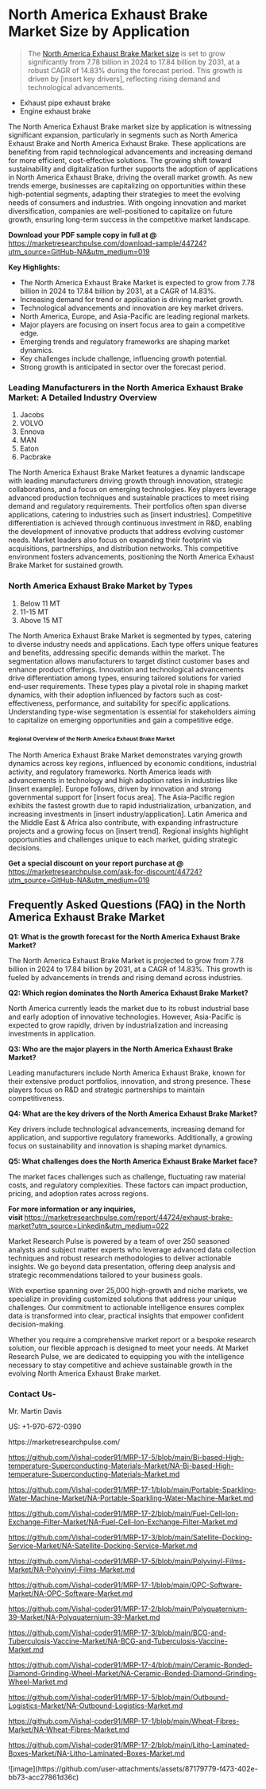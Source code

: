 <h1>North America Exhaust Brake Market&nbsp;Size by Application</h1><blockquote><p>The <a href="https://marketresearchpulse.com/download-sample/44724?utm_source=GitHub-NA&amp;utm_medium=019">North America Exhaust Brake Market size</a> is set to grow significantly from 7.78 billion in 2024 to 17.84 billion by 2031, at a robust CAGR of 14.83% during the forecast period. This growth is driven by [insert key drivers], reflecting rising demand and technological advancements.</p></blockquote><ul><li>Exhaust pipe exhaust brake <li> Engine exhaust brake</li></ul><p>The North America Exhaust Brake market size by application is witnessing significant expansion, particularly in segments such as North America Exhaust Brake and North America Exhaust Brake. These applications are benefiting from rapid technological advancements and increasing demand for more efficient, cost-effective solutions. The growing shift toward sustainability and digitalization further supports the adoption of applications in North America Exhaust Brake, driving the overall market growth. As new trends emerge, businesses are capitalizing on opportunities within these high-potential segments, adapting their strategies to meet the evolving needs of consumers and industries. With ongoing innovation and market diversification, companies are well-positioned to capitalize on future growth, ensuring long-term success in the competitive market landscape.</p><p><strong>Download your PDF sample copy in full at @ </strong><a href="https://marketresearchpulse.com/download-sample/44724?utm_source=GitHub-NA&amp;utm_medium=019">https://marketresearchpulse.com/download-sample/44724?utm_source=GitHub-NA&amp;utm_medium=019</a></p><p><strong>Key Highlights: </strong></p><ul><li>The North America Exhaust Brake Market is expected to grow from 7.78 billion in 2024 to 17.84 billion by 2031, at a CAGR of 14.83%.</li><li>Increasing demand for trend or application is driving market growth.</li><li>Technological advancements and innovation are key market drivers.</li><li>North America, Europe, and Asia-Pacific are leading regional markets.</li><li>Major players are focusing on insert focus area to gain a competitive edge.</li><li>Emerging trends and regulatory frameworks are shaping market dynamics.</li><li>Key challenges include challenge, influencing growth potential.</li><li>Strong growth is anticipated in sector over the forecast period.</li></ul><h3>Leading Manufacturers in the North America Exhaust Brake Market: A Detailed Industry Overview</h3><ol><li>Jacobs</li><li>VOLVO</li><li>Ennova</li><li>MAN</li><li>Eaton</li><li>Pacbrake</li></ol><div class="flex max-w-full flex-col flex-grow"><div class="min-h-8 text-message flex w-full flex-col items-end gap-2 whitespace-normal break-words [.text-message+&amp;]:mt-5" dir="auto" data-message-author-role="assistant" data-message-id="fd8432e4-4910-450d-b182-61b7bfb0a01f" data-message-model-slug="gpt-4o"><div class="flex w-full flex-col gap-1 empty:hidden first:pt-[3px]"><div class="markdown prose w-full break-words dark:prose-invert light"><p>The North America Exhaust Brake Market features a dynamic landscape with leading manufacturers driving growth through innovation, strategic collaborations, and a focus on emerging technologies. Key players leverage advanced production techniques and sustainable practices to meet rising demand and regulatory requirements. Their portfolios often span diverse applications, catering to industries such as [insert industries]. Competitive differentiation is achieved through continuous investment in R&amp;D, enabling the development of innovative products that address evolving customer needs. Market leaders also focus on expanding their footprint via acquisitions, partnerships, and distribution networks. This competitive environment fosters advancements, positioning the North America Exhaust Brake Market for sustained growth.</p></div></div></div></div><h3>North America Exhaust Brake Market by Types</h3><ol><li>Below 11 MT <li> 11-15 MT <li> Above 15 MT</li></ol><div class="flex max-w-full flex-col flex-grow"><div class="min-h-8 text-message flex w-full flex-col items-end gap-2 whitespace-normal break-words [.text-message+&amp;]:mt-5" dir="auto" data-message-author-role="assistant" data-message-id="084470be-0bb7-4664-bddf-5156b4f41249" data-message-model-slug="gpt-4o-mini"><div class="flex w-full flex-col gap-1 empty:hidden first:pt-[3px]"><div class="markdown prose w-full break-words dark:prose-invert light"><p>The North America Exhaust Brake Market is segmented by types, catering to diverse industry needs and applications. Each type offers unique features and benefits, addressing specific demands within the market. The segmentation allows manufacturers to target distinct customer bases and enhance product offerings. Innovation and technological advancements drive differentiation among types, ensuring tailored solutions for varied end-user requirements. These types play a pivotal role in shaping market dynamics, with their adoption influenced by factors such as cost-effectiveness, performance, and suitability for specific applications. Understanding type-wise segmentation is essential for stakeholders aiming to capitalize on emerging opportunities and gain a competitive edge.</p></div></div></div></div><h3><span style="font-size: 11px;">Regional Overview of the North America Exhaust Brake Market</span></h3><div class="flex max-w-full flex-col flex-grow"><div class="min-h-8 text-message flex w-full flex-col items-end gap-2 whitespace-normal break-words [.text-message+&amp;]:mt-5" dir="auto" data-message-author-role="assistant" data-message-id="e9038762-ce64-4e30-91c9-9bd413514231" data-message-model-slug="gpt-4o-mini"><div class="flex w-full flex-col gap-1 empty:hidden first:pt-[3px]"><div class="markdown prose w-full break-words dark:prose-invert light"><p>The North America Exhaust Brake Market demonstrates varying growth dynamics across key regions, influenced by economic conditions, industrial activity, and regulatory frameworks. North America leads with advancements in technology and high adoption rates in industries like [insert example]. Europe follows, driven by innovation and strong governmental support for [insert focus area]. The Asia-Pacific region exhibits the fastest growth due to rapid industrialization, urbanization, and increasing investments in [insert industry/application]. Latin America and the Middle East &amp; Africa also contribute, with expanding infrastructure projects and a growing focus on [insert trend]. Regional insights highlight opportunities and challenges unique to each market, guiding strategic decisions.</p></div></div></div></div><p><strong>Get a special discount on your report purchase at @ </strong><a href="https://marketresearchpulse.com/ask-for-discount/44724?utm_source=GitHub-NA&amp;utm_medium=019">https://marketresearchpulse.com/ask-for-discount/44724?utm_source=GitHub-NA&amp;utm_medium=019</a></p><h2>Frequently Asked Questions (FAQ) in the North America Exhaust Brake Market</h2><p><strong>Q1: What is the growth forecast for the North America Exhaust Brake Market?</strong></p><p>The North America Exhaust Brake Market is projected to grow from 7.78 billion in 2024 to 17.84 billion by 2031, at a CAGR of 14.83%. This growth is fueled by advancements in trends and rising demand across industries.</p><p><strong>Q2: Which region dominates the North America Exhaust Brake Market?</strong></p><p>North America currently leads the market due to its robust industrial base and early adoption of innovative technologies. However, Asia-Pacific is expected to grow rapidly, driven by industrialization and increasing investments in application.</p><p><strong>Q3: Who are the major players in the North America Exhaust Brake Market?</strong></p><p>Leading manufacturers include North America Exhaust Brake, known for their extensive product portfolios, innovation, and strong presence. These players focus on R&amp;D and strategic partnerships to maintain competitiveness.</p><p><strong>Q4: What are the key drivers of the North America Exhaust Brake Market?</strong></p><p>Key drivers include technological advancements, increasing demand for application, and supportive regulatory frameworks. Additionally, a growing focus on sustainability and innovation is shaping market dynamics.</p><p><strong>Q5: What challenges does the North America Exhaust Brake Market face?</strong></p><p>The market faces challenges such as challenge, fluctuating raw material costs, and regulatory complexities. These factors can impact production, pricing, and adoption rates across regions.</p><p><strong>For more information or any inquiries, visit&nbsp;</strong><a href="https://marketresearchpulse.com/report/44724/exhaust-brake-market?utm_source=Linkedin&utm_medium=022">https://marketresearchpulse.com/report/44724/exhaust-brake-market?utm_source=Linkedin&utm_medium=022</a></p><p>Market Research Pulse is powered by a team of over 250 seasoned analysts and subject matter experts who leverage advanced data collection techniques and robust research methodologies to deliver actionable insights. We go beyond data presentation, offering deep analysis and strategic recommendations tailored to your business goals.</p><p>With expertise spanning over 25,000 high-growth and niche markets, we specialize in providing customized solutions that address your unique challenges. Our commitment to actionable intelligence ensures complex data is transformed into clear, practical insights that empower confident decision-making.</p><p>Whether you require a comprehensive market report or a bespoke research solution, our flexible approach is designed to meet your needs. At Market Research Pulse, we are dedicated to equipping you with the intelligence necessary to stay competitive and achieve sustainable growth in the evolving North America Exhaust Brake market.</p><h3><strong>Contact Us-</strong></h3><p>Mr. Martin Davis</p><p>US: +1-970-672-0390</p><p>https://marketresearchpulse.com/</p><p><a href="https://github.com/Vishal-coder91/MRP-17-5/blob/main/Bi-based-High-temperature-Superconducting-Materials-Market/NA-Bi-based-High-temperature-Superconducting-Materials-Market.md">https://github.com/Vishal-coder91/MRP-17-5/blob/main/Bi-based-High-temperature-Superconducting-Materials-Market/NA-Bi-based-High-temperature-Superconducting-Materials-Market.md</a></p><p><a href="https://github.com/Vishal-coder91/MRP-17-1/blob/main/Portable-Sparkling-Water-Machine-Market/NA-Portable-Sparkling-Water-Machine-Market.md">https://github.com/Vishal-coder91/MRP-17-1/blob/main/Portable-Sparkling-Water-Machine-Market/NA-Portable-Sparkling-Water-Machine-Market.md</a></p><p><a href="https://github.com/Vishal-coder91/MRP-17-2/blob/main/Fuel-Cell-Ion-Exchange-Filter-Market/NA-Fuel-Cell-Ion-Exchange-Filter-Market.md">https://github.com/Vishal-coder91/MRP-17-2/blob/main/Fuel-Cell-Ion-Exchange-Filter-Market/NA-Fuel-Cell-Ion-Exchange-Filter-Market.md</a></p><p><a href="https://github.com/Vishal-coder91/MRP-17-3/blob/main/Satellite-Docking-Service-Market/NA-Satellite-Docking-Service-Market.md">https://github.com/Vishal-coder91/MRP-17-3/blob/main/Satellite-Docking-Service-Market/NA-Satellite-Docking-Service-Market.md</a></p><p><a href="https://github.com/Vishal-coder91/MRP-17-5/blob/main/Polyvinyl-Films-Market/NA-Polyvinyl-Films-Market.md">https://github.com/Vishal-coder91/MRP-17-5/blob/main/Polyvinyl-Films-Market/NA-Polyvinyl-Films-Market.md</a></p><p><a href="https://github.com/Vishal-coder91/MRP-17-1/blob/main/OPC-Software-Market/NA-OPC-Software-Market.md">https://github.com/Vishal-coder91/MRP-17-1/blob/main/OPC-Software-Market/NA-OPC-Software-Market.md</a></p><p><a href="https://github.com/Vishal-coder91/MRP-17-2/blob/main/Polyquaternium-39-Market/NA-Polyquaternium-39-Market.md">https://github.com/Vishal-coder91/MRP-17-2/blob/main/Polyquaternium-39-Market/NA-Polyquaternium-39-Market.md</a></p><p><a href="https://github.com/Vishal-coder91/MRP-17-3/blob/main/BCG-and-Tuberculosis-Vaccine-Market/NA-BCG-and-Tuberculosis-Vaccine-Market.md">https://github.com/Vishal-coder91/MRP-17-3/blob/main/BCG-and-Tuberculosis-Vaccine-Market/NA-BCG-and-Tuberculosis-Vaccine-Market.md</a></p><p><a href="https://github.com/Vishal-coder91/MRP-17-4/blob/main/Ceramic-Bonded-Diamond-Grinding-Wheel-Market/NA-Ceramic-Bonded-Diamond-Grinding-Wheel-Market.md">https://github.com/Vishal-coder91/MRP-17-4/blob/main/Ceramic-Bonded-Diamond-Grinding-Wheel-Market/NA-Ceramic-Bonded-Diamond-Grinding-Wheel-Market.md</a></p><p><a href="https://github.com/Vishal-coder91/MRP-17-5/blob/main/Outbound-Logistics-Market/NA-Outbound-Logistics-Market.md">https://github.com/Vishal-coder91/MRP-17-5/blob/main/Outbound-Logistics-Market/NA-Outbound-Logistics-Market.md</a></p><p><a href="https://github.com/Vishal-coder91/MRP-17-1/blob/main/Wheat-Fibres-Market/NA-Wheat-Fibres-Market.md">https://github.com/Vishal-coder91/MRP-17-1/blob/main/Wheat-Fibres-Market/NA-Wheat-Fibres-Market.md</a></p><p><a href="https://github.com/Vishal-coder91/MRP-17-2/blob/main/Litho-Laminated-Boxes-Market/NA-Litho-Laminated-Boxes-Market.md">https://github.com/Vishal-coder91/MRP-17-2/blob/main/Litho-Laminated-Boxes-Market/NA-Litho-Laminated-Boxes-Market.md</a></p>
![image](https://github.com/user-attachments/assets/87179779-f473-402e-bb73-acc27861d36c)

